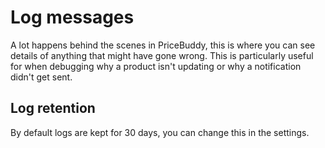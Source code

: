 # Log messages

A lot happens behind the scenes in PriceBuddy, this is where you can 
see details of anything that might have gone wrong. This is particularly
useful for when debugging why a product isn't updating or why a notification
didn't get sent.

## Log retention

By default logs are kept for 30 days, you can change this in the settings.
